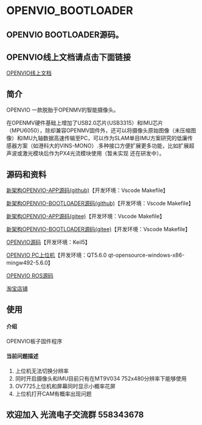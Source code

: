 # OPENVIO_BOOTLOADER

## OPENVIO BOOTLOADER源码。 

## **OPENVIO线上文档请点击下面链接** 

[OPENVIO线上文档](http://guanglundz.com/openvio)  

## 简介

OPENVIO 一款脱胎于OPENMV的智能摄像头。

在OPENMV硬件基础上增加了USB2.0芯片(USB3315）和IMU芯片（MPU6050），除却兼容OPENMV固件外，还可以将摄像头原始图像（未压缩图像）和IMU九轴数据高速传输至PC，可以作为SLAM单目IMU方案研究的低廉传感器方案（如港科大的VINS-MONO）.多种接口方便扩展更多功能，比如扩展超声波或激光模块后作为PX4光流模块使用（暂未实现 还在研发中）。

## 源码和资料

[新架构OPENVIO-APP源码(github)](https://github.com/guanglun/openvio)【开发环境：Vscode Makefile】  

[新架构OPENVIO-BOOTLOADER源码(github)](https://github.com/guanglun/openvio_bootloader)【开发环境：Vscode Makefile】 

[新架构OPENVIO-APP源码(gitee)](https://gitee.com/guanglunking/openvio)【开发环境：Vscode Makefile】  

[新架构OPENVIO-BOOTLOADER源码(gitee)](https://gitee.com/guanglunking/openvio_bootloader)【开发环境：Vscode Makefile】  

[OPENVIO源码](https://gitee.com/guanglunking/OPENVIO_BOARD)【开发环境：Keil5】  

[OPENVIO PC上位机](https://gitee.com/guanglunking/OPENVIO_PC)【开发环境：QT5.6.0 qt-opensource-windows-x86-mingw492-5.6.0】  

[OPENVIO ROS源码](https://gitee.com/guanglunking/OPENVIO_ROS)

[淘宝店铺](https://item.taobao.com/item.htm?id=615919130291)  

## 使用 

#### 介绍
OPENVIO板子固件程序

#### 当前问题描述

1. 上位机无法切换分辨率
2. 同时开启摄像头和IMU目前只有在MT9V034 752x480分辨率下能够使用
3. OV7725上位机和屏幕同时显示小概率花屏
4. 上位机打开CAM有概率出现问题  

## 欢迎加入 光流电子交流群  558343678  